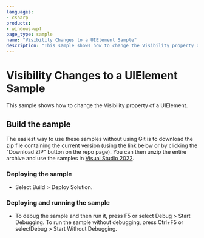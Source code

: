 ```yaml
---
languages:
- csharp
products:
- windows-wpf
page_type: sample
name: "Visibility Changes to a UIElement Sample"        
description: "This sample shows how to change the Visibility property of a UIElement."
---
```


# Visibility Changes to a UIElement Sample
This sample shows how to change the Visibility property of a UIElement.

## Build the sample
The easiest way to use these samples without using Git is to download the zip file containing the current version (using the link below or by clicking the "Download ZIP" button on the repo page). You can then unzip the entire archive and use the samples in [Visual Studio 2022](https://www.visualstudio.com/wpf-vs).

### Deploying the sample
- Select Build > Deploy Solution. 

### Deploying and running the sample
- To debug the sample and then run it, press F5 or select Debug >  Start Debugging. To run the sample without debugging, press Ctrl+F5 or selectDebug > Start Without Debugging. 


